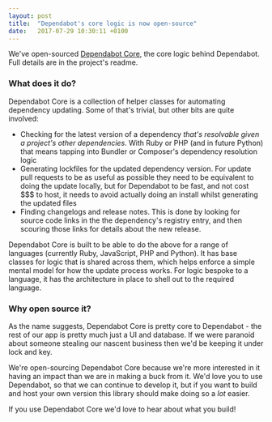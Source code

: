```yaml
---
layout: post
title:  "Dependabot's core logic is now open-source"
date:   2017-07-29 10:30:11 +0100
---
```


We've open-sourced [Dependabot Core][dependabot-core], the core logic behind
Dependabot. Full details are in the project's readme.

### What does it do?

Dependabot Core is a collection of helper classes for automating dependency
updating. Some of that's trivial, but other bits are quite involved:

- Checking for the latest version of a dependency *that's resolvable given a
  project's other dependencies*. With Ruby or PHP (and in future Python) that
  means tapping into Bundler or Composer's dependency resolution logic
- Generating lockfiles for the updated dependency version. For update pull
  requests to be as useful as possible they need to be equivalent to doing the
  update locally, but for Dependabot to be fast, and not cost $$$ to host, it
  needs to avoid actually doing an install whilst generating the updated files
- Finding changelogs and release notes. This is done by looking for source code
  links in the the dependency's registry entry, and then scouring those links
  for details about the new release.

Dependabot Core is built to be able to do the above for a range of languages
(currently Ruby, JavaScript, PHP and Python). It has base classes for logic
that is shared across them, which helps enforce a simple mental model for how
the update process works. For logic bespoke to a language, it has the
architecture in place to shell out to the required language.

### Why open source it?

As the name suggests, Dependabot Core is pretty core to Dependabot - the rest of
our app is pretty much just a UI and database. If we were paranoid about someone
stealing our nascent business then we'd be keeping it under lock and key.

We're open-sourcing Dependabot Core because we're more interested in it having
an impact than we are in making a buck from it. We'd love you to use Dependabot,
so that we can continue to develop it, but if you want to build and host your
own version this library should make doing so a *lot* easier.

If you use Dependabot Core we'd love to hear about what you build!

[dependabot-core]: https://github.com/dependabot/dependabot-core
